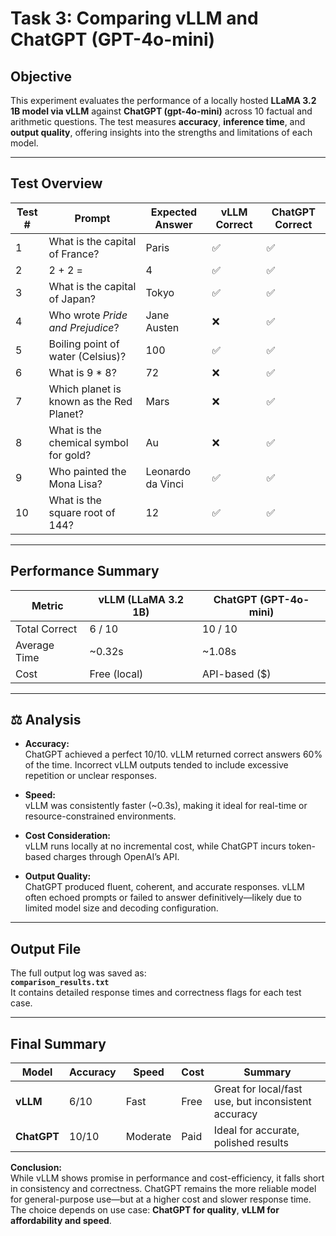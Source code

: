 # Task 3: Comparing vLLM and ChatGPT (GPT-4o-mini)

## Objective
This experiment evaluates the performance of a locally hosted **LLaMA 3.2 1B model via vLLM** against **ChatGPT (gpt-4o-mini)** across 10 factual and arithmetic questions. The test measures **accuracy**, **inference time**, and **output quality**, offering insights into the strengths and limitations of each model.

---

## Test Overview

| Test # | Prompt                                       | Expected Answer | vLLM Correct | ChatGPT Correct |
|--------|----------------------------------------------|------------------|--------------|------------------|
| 1      | What is the capital of France?               | Paris            | ✅            | ✅                |
| 2      | 2 + 2 =                                      | 4                | ✅            | ✅                |
| 3      | What is the capital of Japan?                | Tokyo            | ✅            | ✅                |
| 4      | Who wrote *Pride and Prejudice*?             | Jane Austen      | ❌            | ✅                |
| 5      | Boiling point of water (Celsius)?            | 100              | ✅            | ✅                |
| 6      | What is 9 * 8?                               | 72               | ❌            | ✅                |
| 7      | Which planet is known as the Red Planet?     | Mars             | ❌            | ✅                |
| 8      | What is the chemical symbol for gold?        | Au               | ❌            | ✅                |
| 9      | Who painted the Mona Lisa?                   | Leonardo da Vinci| ✅            | ✅                |
| 10     | What is the square root of 144?              | 12               | ✅            | ✅                |

---

## Performance Summary

| Metric           | vLLM (LLaMA 3.2 1B) | ChatGPT (GPT-4o-mini) |
|------------------|---------------------|------------------------|
| Total Correct     | 6 / 10              | 10 / 10                |
| Average Time      | ~0.32s              | ~1.08s                 |
| Cost              | Free (local)        | API-based ($)          |

---

## ⚖️ Analysis

- **Accuracy:**  
  ChatGPT achieved a perfect 10/10. vLLM returned correct answers 60% of the time. Incorrect vLLM outputs tended to include excessive repetition or unclear responses.

- **Speed:**  
  vLLM was consistently faster (~0.3s), making it ideal for real-time or resource-constrained environments.

- **Cost Consideration:**  
  vLLM runs locally at no incremental cost, while ChatGPT incurs token-based charges through OpenAI’s API.

- **Output Quality:**  
  ChatGPT produced fluent, coherent, and accurate responses. vLLM often echoed prompts or failed to answer definitively—likely due to limited model size and decoding configuration.

---

## Output File
The full output log was saved as:  
**`comparison_results.txt`**  
It contains detailed response times and correctness flags for each test case.

---

## Final Summary

| Model   | Accuracy | Speed  | Cost  | Summary |
|---------|----------|--------|-------|---------|
| **vLLM** | 6/10     | Fast   | Free  | Great for local/fast use, but inconsistent accuracy |
| **ChatGPT** | 10/10    | Moderate | Paid  | Ideal for accurate, polished results |

**Conclusion:**  
While vLLM shows promise in performance and cost-efficiency, it falls short in consistency and correctness. ChatGPT remains the more reliable model for general-purpose use—but at a higher cost and slower response time. The choice depends on use case: **ChatGPT for quality**, **vLLM for affordability and speed**.
